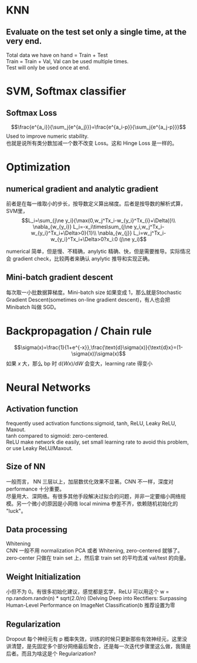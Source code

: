 # KNN
## Evaluate on the test set only a single time, at the very end.

Total data we have on hand = Train + Test  
Train = Train + Val, Val can be used multiple times.  
Test will only be used once at end.

# SVM, Softmax classifier
## Softmax Loss
$$\frac{e^{a_i}}{\sum_j{e^{a_j}}}=\frac{e^{a_i-p}}{\sum_j{e^{a_j-p}}}$$
Used to improve numeric stability.  
也就是说所有类分数加减一个数不改变 Loss。这和 Hinge Loss 是一样的。

# Optimization
## numerical gradient and analytic gradient
前者是在每一维取小的步长，按导数定义算出梯度。后者是按导数的解析式算，SVM里，
$$L_i=\sum_{j\ne y_i}{\max(0,w_j^Tx_i-w_{y_i}^Tx_{i}+\Delta)}\\
\nabla_{w_{y_i}} L_i=-x_i\times\sum_{j\ne y_i,w_j^Tx_i-w_{y_i}^Tx_i+\Delta>0}{1}\\
\nabla_{w_{j}} L_i=w_j^Tx_i-w_{y_i}^Tx_i+\Delta>0?x_i:0 (j\ne y_i)$$

numerical 简单，但是慢、不精确，anylytic 精确、快，但是需要推导。实际情况会 gradient check，比较两者来确认 anylytic 推导和实现正确。

## Mini-batch gradient descent
每次取一小批数据算梯度。Mini-batch size 如果变成 1，那么就是Stochastic Gradient Descent(sometimes on-line gradient descent)，有人也会把 Minibatch 叫做 SGD。

# Backpropagation / Chain rule
$$\sigma(x)=\frac{1}{1+e^{-x}},\frac{\text{d}\sigma(x)}{\text{d}x}=(1-\sigma(x))\sigma(x)$$
如果 $x$ 大，那么 bp 时 $\text{d}(Wx)/\text{d}W$ 会变大，learning rate 得变小

# Neural Networks
## Activation function
frequently used activation functions:sigmoid, tanh, ReLU, Leaky ReLU, Maxout.  
tanh compared to sigmoid: zero-centered.  
ReLU make network die easily, set small learning rate to avoid this problem, or use Leaky ReLU/Maxout. 
## Size of NN
一般而言， NN 三层以上，加层数优化效果不显著。CNN 不一样，深度对 performance 十分重要。  
尽量用大、深网络。有很多其他手段解决过拟合的问题，并非一定要缩小网络规模。另一个微小的原因是小网络 local minima 参差不齐，依赖随机初始化的 "luck"。
## Data processing
Whitening  
CNN 一般不用 normalization PCA 或者 Whitening, zero-centered 就够了。zero-center 只做在 train set 上，然后拿 train set 的平均去减 val/test 的向量。
## Weight Initialization
小但不为 0。有很多初始化建议，感觉都是玄学，ReLU 可以用这个 w = np.random.randn(n) * sqrt(2.0/n) (Delving Deep into Rectifiers:
Surpassing Human-Level Performance on ImageNet Classification)b 推荐设置为零

## Regularization
Dropout 每个神经元有 p 概率失效，训练的时候只更新那些有效神经元，这里没讲清楚，是先固定多个部分网络最后聚合，还是每一次迭代步骤里这么做，我猜是后者。而且为啥这是个 Regularization?
